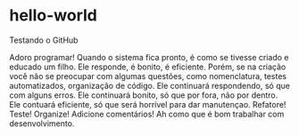 # hello-world
Testando o GitHub

Adoro programar! Quando o sistema fica pronto, é como se tivesse criado e educado um filho. Ele responde, é bonito, é eficiente. Porém, se na criação você não se preocupar com algumas questões, como nomenclatura, testes automatizados, organização de código. Ele continuará respondendo, só que com alguns erros. Ele continuará bonito, só que por fora, não por dentro. Ele contuará eficiente, só que será horrível para dar manutençao. Refatore! Teste! Organize! Adicione comentários! Ah como que é bom trabalhar com desenvolvimento.
